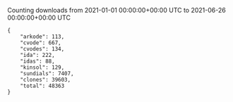 
Counting downloads from 2021-01-01 00:00:00+00:00 UTC to 2021-06-26 00:00:00+00:00 UTC

```
{
    "arkode": 113,
    "cvode": 667,
    "cvodes": 134,
    "ida": 222,
    "idas": 88,
    "kinsol": 129,
    "sundials": 7407,
    "clones": 39603,
    "total": 48363
}
```

